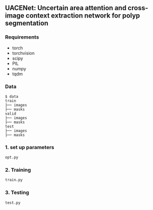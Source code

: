 ##  UACENet: Uncertain area attention and cross-image context extraction network for polyp segmentation

### Requirements

* torch
* torchvision
* scipy
* PIL
* numpy
* tqdm

### Data
```
$ data
train
├── images
├── masks
valid
├── images
├── masks
test
├── images
├── masks
```

### 1. set up parameters

```bash
opt.py
```

### 2. Training

```bash
train.py 
```

###  3. Testing

```bash
test.py


